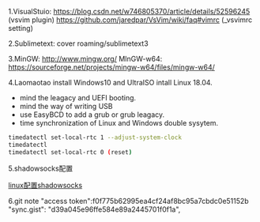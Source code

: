 1.VisualStuio:
	https://blog.csdn.net/w746805370/article/details/52596245 (vsvim plugin)
	https://github.com/jaredpar/VsVim/wiki/faq#vimrc (_vsvimrc setting)

2.Sublimetext: cover roaming/sublimetext3

3.MinGW: http://www.mingw.org/
  MInGW-w64: https://sourceforge.net/projects/mingw-w64/files/mingw-w64/

4.Laomaotao install Windows10 and UltraISO intall Linux 18.04.  

+ mind the leagacy and UEFI booting.
+ mind the way of writing USB
+ use EasyBCD to add a grub or grub leagacy.
+ time synchronization of Linux and Windows double sysytem.

```bash
timedatectl set-local-rtc 1 --adjust-system-clock
timedatectl
timedatectl set-local-rtc 0 (reset)
```

5.shadowsocks配置

[linux配置shadowsocks](https://blog.huihut.com/2017/08/25/LinuxInstallConfigShadowsocksClient/)

6.git note
"access token":f0f775b62995ea4cf24af8bc95a7cbdc0e51152b
"sync.gist": "d39a045e96ffe584e89a2445701f0f1a",